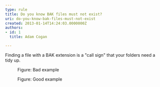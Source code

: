 ```yaml
---
type: rule
title: Do you know BAK files must not exist?
uri: do-you-know-bak-files-must-not-exist
created: 2013-01-14T14:24:03.0000000Z
authors:
- id: 1
  title: Adam Cogan

---
```




<span class='intro'> Finding a file with a BAK extension is a &quot;call sign&quot; that your folders need a tidy up. </span>

<dl class="badImage">
            <dt><img src="/SoftwareDevelopment/RulesToBetterDotNETProjects/PublishingImages/bak-bad.jpg" alt="" /></dt>
            <dd>Figure&#58; Bad example</dd>
        </dl>
        <dl class="goodImage">
            <dt><img src="/SoftwareDevelopment/RulesToBetterDotNETProjects/PublishingImages/bak-good.jpg" alt="" /></dt>
            <dd>Figure&#58; Good example</dd>
        </dl>



